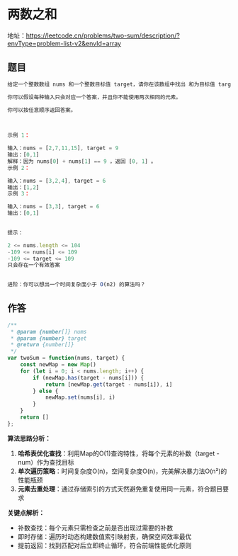 # 两数之和

地址：https://leetcode.cn/problems/two-sum/description/?envType=problem-list-v2&envId=array


## 题目

```js
给定一个整数数组 nums 和一个整数目标值 target，请你在该数组中找出 和为目标值 target  的那 两个 整数，并返回它们的数组下标。

你可以假设每种输入只会对应一个答案，并且你不能使用两次相同的元素。

你可以按任意顺序返回答案。

 

示例 1：

输入：nums = [2,7,11,15], target = 9
输出：[0,1]
解释：因为 nums[0] + nums[1] == 9 ，返回 [0, 1] 。
示例 2：

输入：nums = [3,2,4], target = 6
输出：[1,2]
示例 3：

输入：nums = [3,3], target = 6
输出：[0,1]
 

提示：

2 <= nums.length <= 104
-109 <= nums[i] <= 109
-109 <= target <= 109
只会存在一个有效答案
 

进阶：你可以想出一个时间复杂度小于 O(n2) 的算法吗？
```

## 作答

```js
/**
 * @param {number[]} nums
 * @param {number} target
 * @return {number[]}
 */
var twoSum = function(nums, target) {
    const newMap = new Map()
    for (let i = 0; i < nums.length; i++) {
        if (newMap.has(target - nums[i])) {
            return [newMap.get(target - nums[i]), i]
        } else {
            newMap.set(nums[i], i)
        }
    }
    return []
};
```


**算法思路分析：**

1. **哈希表优化查找**：利用Map的O(1)查询特性，将每个元素的补数（target - num）作为查找目标
2. **单次遍历策略**：时间复杂度O(n)，空间复杂度O(n)，完美解决暴力法O(n²)的性能瓶颈
3. **元素去重处理**：通过存储索引的方式天然避免重复使用同一元素，符合题目要求

**关键点解析：**

* 补数查找：每个元素只需检查之前是否出现过需要的补数
* 即时存储：遍历时动态构建数值索引映射表，确保空间效率最优
* 提前返回：找到匹配对后立即终止循环，符合前端性能优化原则
